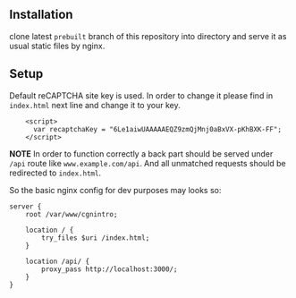 
## Installation
clone latest `prebuilt` branch of this repository into directory and serve it as usual static files by nginx.

## Setup
Default reCAPTCHA site key is used. In order to change it please find in `index.html` next line and change it to your key.
```
    <script>
      var recaptchaKey = "6Le1aiwUAAAAAEQZ9zmQjMnj0aBxVX-pKhBXK-FF";
    </script>
```


**NOTE**
In order to function correctly a back part should be served under `/api` route like `www.example.com/api`. And all unmatched requests should be redirected to `index.html`.

So the basic nginx config for dev purposes may looks so:
```
server {
    root /var/www/cgnintro;
    
    location / {
        try_files $uri /index.html;
    }
    
    location /api/ {
        proxy_pass http://localhost:3000/;
    }
} 

```
